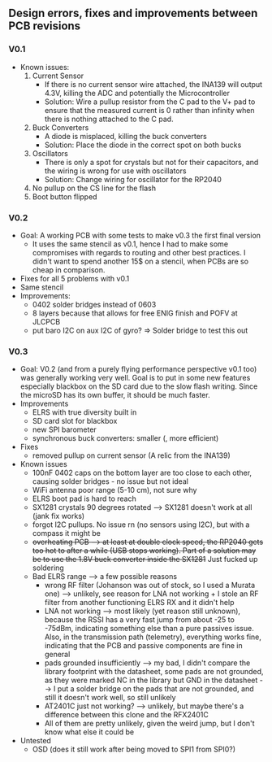 ## Design errors, fixes and improvements between PCB revisions

### V0.1

-   Known issues:
    1. Current Sensor
        - If there is no current sensor wire attached, the INA139 will output 4.3V, killing the ADC and potentially the Microcontroller
        - Solution: Wire a pullup resistor from the C pad to the V+ pad to ensure that the measured current is 0 rather than infinity when there is nothing attached to the C pad.
    2. Buck Converters
        - A diode is misplaced, killing the buck converters
        - Solution: Place the diode in the correct spot on both bucks
    3. Oscillators
        - There is only a spot for crystals but not for their capacitors, and the wiring is wrong for use with oscillators
        - Solution: Change wiring for oscillator for the RP2040
    4. No pullup on the CS line for the flash
    5. Boot button flipped

### V0.2

-   Goal: A working PCB with some tests to make v0.3 the first final version
    -   It uses the same stencil as v0.1, hence I had to make some compromises with regards to routing and other best practices. I didn't want to spend another 15$ on a stencil, when PCBs are so cheap in comparison.
-   Fixes for all 5 problems with v0.1
-   Same stencil
-   Improvements:
    -   0402 solder bridges instead of 0603
    -   8 layers because that allows for free ENIG finish and POFV at JLCPCB
    -   put baro I2C on aux I2C of gyro? => Solder bridge to test this out

### V0.3

-   Goal: V0.2 (and from a purely flying performance perspective v0.1 too) was generally working very well. Goal is to put in some new features especially blackbox on the SD card due to the slow flash writing. Since the microSD has its own buffer, it should be much faster.
-   Improvements
    -   ELRS with true diversity built in
    -   SD card slot for blackbox
    -   new SPI barometer
    -   synchronous buck converters: smaller (, more efficient)
-   Fixes
    -   removed pullup on current sensor (A relic from the INA139)
-   Known issues
    -   100nF 0402 caps on the bottom layer are too close to each other, causing solder bridges - no issue but not ideal
    -   WiFi antenna poor range (5-10 cm), not sure why
    -   ELRS boot pad is hard to reach
    -   SX1281 crystals 90 degrees rotated --> SX1281 doesn't work at all (jank fix works)
    -   forgot I2C pullups. No issue rn (no sensors using I2C), but with a compass it might be
    -   ~~overheating PCB --> at least at double clock speed, the RP2040 gets too hot to after a while (USB stops working). Part of a solution may be to use the 1.8V buck converter inside the SX1281~~ Just fucked up soldering
    -   Bad ELRS range --> a few possible reasons
        -   wrong RF filter (Johanson was out of stock, so I used a Murata one) --> unlikely, see reason for LNA not working + I stole an RF filter from another functioning ELRS RX and it didn't help
        -   LNA not working --> most likely (yet reason still unknown), because the RSSI has a very fast jump from about -25 to -75dBm, indicating something else than a pure passives issue. Also, in the transmission path (telemetry), everything works fine, indicating that the PCB and passive components are fine in general
        -   pads grounded insufficiently --> my bad, I didn't compare the library footprint with the datasheet, some pads are not grounded, as they were marked NC in the library but GND in the datasheet --> I put a solder bridge on the pads that are not grounded, and still it doesn't work well, so still unlikely
        -   AT2401C just not working? --> unlikely, but maybe there's a difference between this clone and the RFX2401C
        -   All of them are pretty unlikely, given the weird jump, but I don't know what else it could be
-   Untested
    -   OSD (does it still work after being moved to SPI1 from SPI0?)
